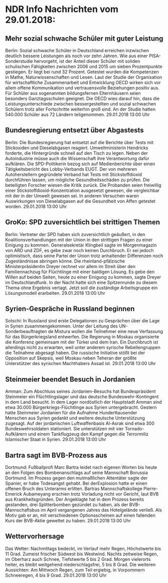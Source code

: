 # NDR Info Nachrichten vom 29.01.2018:


## Mehr sozial schwache Schüler mit guter Leistung
Berlin: Sozial schwache Schüler in Deutschland erreichen inzwischen deutlich bessere Leistungen als noch vor zehn Jahren. Wie aus einer PISA-Sonderstudie hervorgeht, ist der Anteil dieser Schüler mit soliden schulischen Fähigkeiten zwischen 2006 und 2015 um sieben Prozentpunkte gestiegen. Er liegt bei rund 32 Prozent. Getestet wurden die Kompetenzen in Mathe, Naturwissenschaften und Lesen. Laut der Studie der Organisation für wirtschaftliche Zusammenarbeit und Entwicklung OECD wirken sich vor allem offene Kommunikation und vertrauensvolle Beziehungen positiv aus. Für Schüler aus sogenannten bildungsfernen Elternhäusern seien besonders Ganztagsschulen geeignet. Die OECD wies darauf hin, dass die Leistungsunterschiede zwischen bessergestellten und sozial schwachen Schülern trotz aller Fortschritte weiterhin groß sind. An der Studie hatten 540.000 Schüler aus 72 Ländern teilgenommen. 29.01.2018 13:00 Uhr 

## Bundesregierung entsetzt über Abgastests
Berlin: Die Bundesregierung hat entsetzt auf die Berichte über Tests mit Stickoxiden und Dieselabgasen reagiert. Umweltministerin Hendricks forderte, die Hintergründe schnell auf den Tisch zu legen. Neben der Autoindustrie müsse auch die Wissenschaft ihre Verantwortung dafür aufklären. Die SPD-Politikerin bezog sich auf Medienberichte über einen Tätigkeitsbericht des Lobby-Verbands EUGT. Der von mehreren Autoherstellern gegründete Verband hat Tests mit Stickstoffdioxid durchführen lassen, um mögliche Gesundheitsschäden zu prüfen. Die beteiligten Forscher wiesen die Kritik zurück. Die Probanden seien freiwillig einer Stickstoffdioxid-Konzentration ausgesetzt gewesen, die vergleichbar mit der in der Umwelt gewesen sei. In anderen Versuchen waren Auswirkungen von Dieselabgasen auf die Gesundheit von Affen getestet worden. 29.01.2018 13:00 Uhr 

## GroKo: SPD zuversichtlich bei strittigen Themen
Berlin: Vertreter der SPD haben sich zuversichtlich geäußert, in den Koalitionsverhandlungen mit der Union in den strittigen Fragen zu einer Einigung zu kommen. Generalsekretär Klingbeil sagte im Morgenmagazin von ARD und ZDF, es gebe zwar noch keinen Durchbruch. Er sei jedoch optimistisch, dass seine Partei der Union trotz anhaltender Differenzen noch Zugeständnisse abringen könne. Die rheinland-pfälzische Ministerpräsidentin Dreyer rechnet vor allem im Streit über den Familiennachzug für Flüchtlinge mit einer baldigen Lösung. Es gebe den Willen auf beiden Seiten, heute zu einer Einigung zu kommen, sagte Dreyer im Deutschlandfunk. In der Nacht hatte sich eine Spitzenrunde zu diesem Thema ohne Ergebnis vertagt. Jetzt soll die zuständige Arbeitsgruppe ein Lösungsmodell erarbeiten. 29.01.2018 13:00 Uhr 

## Syrien-Gespräche in Russland beginnen
Sotschi: In Russland sind erste Delegationen zu Gesprächen über die Lage in Syrien zusammengekommen. Unter der Leitung des UN-Sonderbeauftragten de Mistura wollen die Teilnehmer eine neue Verfassung für das Bürgerkriegsland entwerfen. Die Regierung in Moskau organisierte die Konferenz gemeinsam mit der Türkei und dem Iran. Ein Durchbruch ist allerdings nicht zu erwarten, weil unter anderem syrische Rebellengruppen die Teilnahme abgesagt haben. Die russische Initiative stößt bei der Opposition auf Skepsis, weil Moskau neben Teheran der größte Unterstützer des syrischen Machthabers Assad ist. 29.01.2018 13:00 Uhr 

## Steinmeier beendet Besuch in Jordanien
Amman: Zum Abschluss seines Jordanien-Besuchs hat Bundespräsident Steinmeier ein Flüchtlingslager und das deutsche Bundeswehr-Kontingent in dem Land besucht. In dem Lager nordöstlich der Hauptstadt Amman sind etwa 30.000 Bürgerkriegs-Flüchtlinge aus Syrien untergebracht. Gestern hatte Steinmeier Jordanien für die Aufnahme Hunderttausender Menschen aus Syrien gedankt und weitere deutsche Unterstützung zugesagt. Auf der jordanischen Luftwaffenbasis Al-Asrak sind etwa 300 Bundeswehrsoldaten stationiert. Sie unterstützen mit vier Tornado-Aufklärern und einem Tankflugzeug den Kampf gegen die Terrormiliz Islamischer Staat in Syrien. 29.01.2018 13:00 Uhr 

## Bartra sagt im BVB-Prozess aus
Dortmund:     Fußballprofi Marc Bartra leidet nach eigenen Worten bis heute an den Folgen des Bombenanschlags auf seine Mannschaft Borussia Dortmund. Im Prozess gegen den mutmaßlichen Attentäter sagte der Spanier, er habe Todesangst gehabt. Bei derExplosion hatte er einen offenen Bruch des Unterarms erlitten. Bartras Mannschaftskollege Pierre-Emerick Aubameyang erschien trotz Vorladung nicht vor Gericht, laut BVB aus Krankheitsgründen. Der Angeklagte hat in dem Prozess bereits gestanden, drei Splitterbomben gezündet zu haben, als der BVB-Mannschaftsbus im April vergangenen Jahres das Hotelgelände verließ. Als Motiv gab er an, mit verschiedenen Optionsscheinen auf einen fallenden Kurs der BVB-Aktie gewettet zu haben. 29.01.2018 13:00 Uhr 

## Wettervorhersage
Das Wetter:
Nachmittags bedeckt, im Verlauf mehr Regen, Höchstwerte bis 11 Grad. Zumeist frischer Südwest bis Westwind. Nachts zeitweise Regen, im Oberharz auch Schnee, Tiefstwerte 5 bis 2 Grad. Morgen vielerorts heiter, es bleibt weitgehend niederschlagsfrei, 5 bis 8 Grad. Die weiteren Aussichten: Am Mittwoch Regen, zum Teil ergiebig, in Vorpommern Schneeregen, 4 bis 9 Grad. 29.01.2018 13:00 Uhr 
